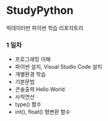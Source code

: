 # StudyPython
빅데이터반 파이썬 학습 리포지토리

### 1 일차
- 프로그래밍 이해
- 파이썬 설치, Visual Studio Code 설치
- 개별환경 학습
- 기본문법
 - 콘솔출력 Hello World
 - 사칙연산
 - type() 함수
 - int(), float() 형변환 함수